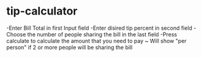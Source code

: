 # tip-calculator
-Enter Bill Total in first Input field
-Enter disired tip percent in second field
-Choose the number of people sharing the bill in the last field
-Press calculate to calculate the amount that you need to pay
  ~ Will show "per person" if 2 or more people will be sharing the bill
